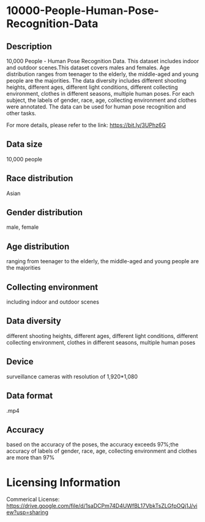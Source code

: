 # 10000-People-Human-Pose-Recognition-Data


## Description
10,000 People - Human Pose Recognition Data. This dataset includes indoor and outdoor scenes.This dataset covers males and females. Age distribution ranges from teenager to the elderly, the middle-aged and young people are the majorities. The data diversity includes different shooting heights, different ages, different light conditions, different collecting environment, clothes in different seasons, multiple human poses. For each subject, the labels of gender, race, age, collecting environment and clothes were annotated. The data can be used for human pose recognition and other tasks.

For more details, please refer to the link: https://bit.ly/3UPhz6G

## Data size
10,000 people

## Race distribution
Asian

## Gender distribution
male, female

## Age distribution
ranging from teenager to the elderly, the middle-aged and young people are the majorities

## Collecting environment
including indoor and outdoor scenes

## Data diversity
different shooting heights, different ages, different light conditions, different collecting environment, clothes in different seasons, multiple human poses

## Device
surveillance cameras with resolution of 1,920*1,080

## Data format
.mp4

## Accuracy
based on the accuracy of the poses, the accuracy exceeds 97%;the accuracy of labels of gender, race, age, collecting environment and clothes are more than 97%

# Licensing Information
Commerical License: https://drive.google.com/file/d/1saDCPm74D4UWfBL17VbkTsZLGfpOQj1J/view?usp=sharing
